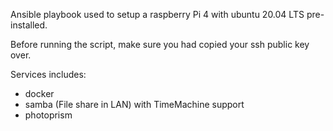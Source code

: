 Ansible playbook used to setup a raspberry Pi 4 with ubuntu 20.04 LTS pre-installed.

Before running the script, make sure you had copied your ssh public key over.

Services includes:
  - docker
  - samba (File share in LAN) with TimeMachine support
  - photoprism
